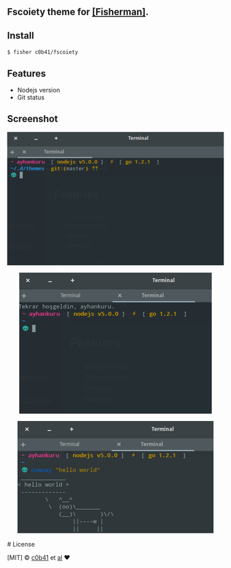 ## Fscoiety theme for [[Fisherman]](https://github.com/fisherman/fisherman).



## Install


```fish
$ fisher c0b41/fscoiety
```


## Features

+ Nodejs version
+ Git status


## Screenshot

<p align="center">
<img src="./screenshots/1.png">
</p>

<p align="center">
<img src="./screenshots/2.png">
</p>

<p align="center">
<img src="./screenshots/3.png">
</p>
# License

[MIT] © [c0b41](https:github.com/c0b41) et [al](https:github.com/c0b41/fscoiety/contributors) :heart:
